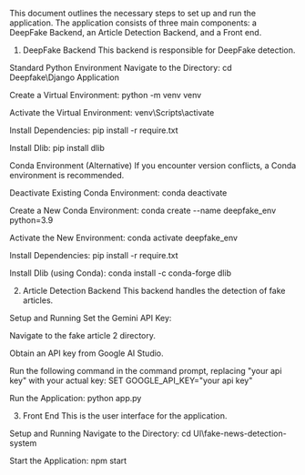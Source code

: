 This document outlines the necessary steps to set up and run the application. The application consists of three main components: a DeepFake Backend, an Article Detection Backend, and a Front end.

1. DeepFake Backend
This backend is responsible for DeepFake detection.

Standard Python Environment
Navigate to the Directory:
cd Deepfake\Django Application

Create a Virtual Environment:
python -m venv venv

Activate the Virtual Environment:
venv\Scripts\activate

Install Dependencies:
pip install -r require.txt

Install Dlib:
pip install dlib

Conda Environment (Alternative)
If you encounter version conflicts, a Conda environment is recommended.

Deactivate Existing Conda Environment:
conda deactivate

Create a New Conda Environment:
conda create --name deepfake_env python=3.9

Activate the New Environment:
conda activate deepfake_env

Install Dependencies:
pip install -r require.txt

Install Dlib (using Conda):
conda install -c conda-forge dlib

2. Article Detection Backend
This backend handles the detection of fake articles.

Setup and Running
Set the Gemini API Key:

Navigate to the fake article 2 directory.

Obtain an API key from Google AI Studio.

Run the following command in the command prompt, replacing "your api key" with your actual key:
SET GOOGLE_API_KEY="your api key"

Run the Application:
python app.py

3. Front End
This is the user interface for the application.

Setup and Running
Navigate to the Directory:
cd UI\fake-news-detection-system

Start the Application:
npm start
